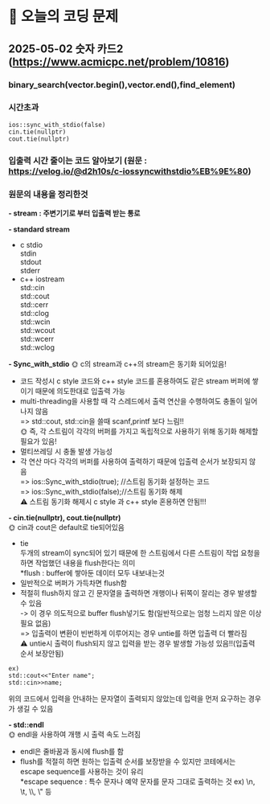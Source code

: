 # 🥹 오늘의 코딩 문제

## 2025-05-02 숫자 카드2 (https://www.acmicpc.net/problem/10816)

### binary_search(vector.begin(),vector.end(),find_element)
### 시간초과
```
ios::sync_with_stdio(false)
cin.tie(nullptr)
cout.tie(nullptr)
```
### 입출력 시간 줄이는 코드 알아보기 (원문 : https://velog.io/@d2h10s/c-iossyncwithstdio%EB%9E%80)
### 원문의 내용을 정리한것
**- stream : 주변기기로 부터 입출력 받는 통로**<br/>

**- standard stream**<br/>
- c stdio<br/>
stdin<br/>
stdout<br/>
stderr<br/>
- c++ iostream<br/>
std::cin<br/>
std::cout<br/>
std::cerr<br/>
std::clog<br/>
std::wcin<br/>
std::wcout<br/>
std::wcerr<br/>
std::wclog<br/>

**- Sync_with_stdio**
🌞 c의 stream과 c++의 stream은 동기화 되어있음!<br/>
- 코드 작성시 c style 코드와 c++ style 코드를 혼용하여도 같은 stream 버퍼에 쌓이기 때문에 의도한대로 입출력 가능<br/>
- multi-threading을 사용할 때 각 스레드에서 출력 연산을 수행하여도 충돌이 일어나지 않음<br/>
  => std::cout, std::cin을 쓸때 scanf,printf 보다 느림!!<br/>
🌞 즉, 각 스트림이 각각의 버퍼를 가지고 독립적으로 사용하기 위해 동기화 해제할 필요가 있음!<br/>
- 멀티쓰레딩 시 충돌 발생 가능성<br/>
- 각 연산 마다 각각의 버퍼를 사용하여 출력하기 때문에 입출력 순서가 보장되지 않음<br/>
=> ios::Sync_with_stdio(true); //스트림 동기화 설정하는 코드<br/>
=> ios::Sync_with_stdio(false);//스트림 동기화 해제<br/>
⚠️ 스트림 동기화 해제시 c style 과 c++ style 혼용하면 안됨!!!<br/>

**- cin.tie(nullptr), cout.tie(nullptr)**<br/>
🌞 cin과 cout은 default로 tie되어있음<br/>
- tie<br/>
두개의 stream이 sync되어 있기 때문에 한 스트림에서 다른 스트림이 작업 요청을 하면 작업했던 내용을 flush한다는 의미  <br/>
  *flush : buffer에 쌓아둔 데이터 모두 내보내는것<br/>
- 일반적으로 버퍼가 가득차면 flush함<br/>
- 적절히 flush하지 않고 긴 문자열을 출력하면 개행이나 뒤쪽이 잘리는 경우 발생할 수 있음<br/>
  -> 이 경우 의도적으로 buffer flush넣기도 함(일반적으로는 엄청 느리지 않은 이상 필요 없음)<br/>
=>  입출력이 변환이 빈번하게 이루어지는 경우 untie를 하면 입출력 더 빨라짐<br/>
⚠️ untie시 출력이 flush되지 않고 입력을 받는 경우 발생할 가능성 있음!!(입출력 순서 보장안됨)<br/>
```
ex)
std::cout<<"Enter name";
std::cin>>name;
```
위의 코드에서 입력을 안내하는 문자열이 출력되지 않았는데 입력을 먼저 요구하는 경우가 생길 수 있음<br/>

**- std::endl**<br/>
🌞 endl을 사용하여 개행 시 출력 속도 느려짐<br/>
- endl은 줄바꿈과 동시에 flush를 함<br/>
- flush를 적절히 하면 원하는 입출력 순서를 보장받을 수 있지만 코테에서는 escape sequence를 사용하는 것이 유리<br/>
    *escape sequence : 특수 문자나 예약 문자를 문자 그대로 출력하는 것 ex) \n, \t, \\\\, \\\" 등
